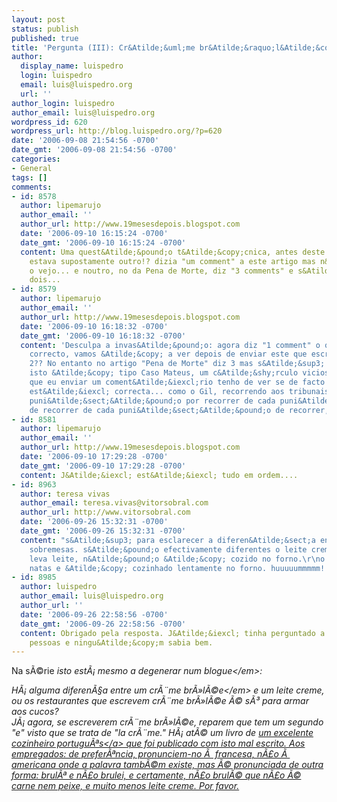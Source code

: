 ```yaml
---
layout: post
status: publish
published: true
title: 'Pergunta (III): Cr&Atilde;&uml;me br&Atilde;&raquo;l&Atilde;&copy;e'
author:
  display_name: luispedro
  login: luispedro
  email: luis@luispedro.org
  url: ''
author_login: luispedro
author_email: luis@luispedro.org
wordpress_id: 620
wordpress_url: http://blog.luispedro.org/?p=620
date: '2006-09-08 21:54:56 -0700'
date_gmt: '2006-09-08 21:54:56 -0700'
categories:
- General
tags: []
comments:
- id: 8578
  author: lipemarujo
  author_email: ''
  author_url: http://www.19mesesdepois.blogspot.com
  date: '2006-09-10 16:15:24 -0700'
  date_gmt: '2006-09-10 16:15:24 -0700'
  content: Uma quest&Atilde;&pound;o t&Atilde;&copy;cnica, antes deste coment&Atilde;&iexcl;rio,
    estava supostamente outro!? dizia "um comment" a este artigo mas n&Atilde;&pound;o
    o vejo... e noutro, no da Pena de Morte, diz "3 comments" e s&Atilde;&sup3; leio
    dois...
- id: 8579
  author: lipemarujo
  author_email: ''
  author_url: http://www.19mesesdepois.blogspot.com
  date: '2006-09-10 16:18:32 -0700'
  date_gmt: '2006-09-10 16:18:32 -0700'
  content: 'Desculpa a invas&Atilde;&pound;o: agora diz "1 comment" o que est&Atilde;&iexcl;
    correcto, vamos &Atilde;&copy; a ver depois de enviar este que escrevo, dir&Atilde;&iexcl;
    2?? No entanto no artigo "Pena de Morte" diz 3 mas s&Atilde;&sup3; leio 2... :p,
    isto &Atilde;&copy; tipo Caso Mateus, um c&Atilde;&shy;rculo vicioso, cada vez
    que eu enviar um coment&Atilde;&iexcl;rio tenho de ver se de facto a informa&Atilde;&sect;&Atilde;&pound;o
    est&Atilde;&iexcl; correcta... como o Gil, recorrendo aos tribunais civis de cada
    puni&Atilde;&sect;&Atilde;&pound;o por recorrer de cada puni&Atilde;&sect;&Atilde;&pound;o
    de recorrer de cada puni&Atilde;&sect;&Atilde;&pound;o de recorrer, etc etc etc...'
- id: 8581
  author: lipemarujo
  author_email: ''
  author_url: http://www.19mesesdepois.blogspot.com
  date: '2006-09-10 17:29:28 -0700'
  date_gmt: '2006-09-10 17:29:28 -0700'
  content: J&Atilde;&iexcl; est&Atilde;&iexcl; tudo em ordem....
- id: 8963
  author: teresa vivas
  author_email: teresa.vivas@vitorsobral.com
  author_url: http://www.vitorsobral.com
  date: '2006-09-26 15:32:31 -0700'
  date_gmt: '2006-09-26 15:32:31 -0700'
  content: "s&Atilde;&sup3; para esclarecer a diferen&Atilde;&sect;a entre as duas
    sobremesas. s&Atilde;&pound;o efectivamente diferentes o leite creme s&Atilde;&sup3;
    leva leite, n&Atilde;&pound;o &Atilde;&copy; cozido no forno.\r\no outro leva
    natas e &Atilde;&copy; cozinhado lentamente no forno. huuuuummmmm!!!"
- id: 8985
  author: luispedro
  author_email: luis@luispedro.org
  author_url: ''
  date: '2006-09-26 22:58:56 -0700'
  date_gmt: '2006-09-26 22:58:56 -0700'
  content: Obrigado pela resposta. J&Atilde;&iexcl; tinha perguntado a dezenas de
    pessoas e ningu&Atilde;&copy;m sabia bem.
---
```

<p>Na s&Atilde;&copy;rie <em>isto est&Atilde;&iexcl; mesmo a degenerar num blogue<&#47;em>:</p>
<p>H&Atilde;&iexcl; alguma diferen&Atilde;&sect;a entre um <em>cr&Atilde;&uml;me br&Atilde;&raquo;l&Atilde;&copy;e<&#47;em> e um leite creme, ou os restaurantes que escrevem cr&Atilde;&uml;me br&Atilde;&raquo;l&Atilde;&copy;e &Atilde;&copy; s&Atilde;&sup3; para armar aos cucos?<br />
J&Atilde;&iexcl; agora, se escreverem cr&Atilde;&uml;me br&Atilde;&raquo;l&Atilde;&copy;e, reparem que tem um segundo "e" visto que se trata de "la cr&Atilde;&uml;me." H&Atilde;&iexcl; at&Atilde;&copy; um livro de <a href="http:&#47;&#47;www.vitorsobral.com&#47;">um excelente cozinheiro portugu&Atilde;&ordf;s<&#47;a> que foi publicado com isto mal escrito. Aos empregados: de prefer&Atilde;&ordf;ncia, pronunciem-no &Atilde;&nbsp; francesa, n&Atilde;&pound;o &Atilde;&nbsp; americana onde a palavra tamb&Atilde;&copy;m existe, mas &Atilde;&copy; pronunciada de outra forma: brul&Atilde;&ordf; e n&Atilde;&pound;o brulei, e certamente, n&Atilde;&pound;o brul&Atilde;&copy; que n&Atilde;&pound;o &Atilde;&copy; carne nem peixe, e muito menos leite creme. Por favor.</p>
